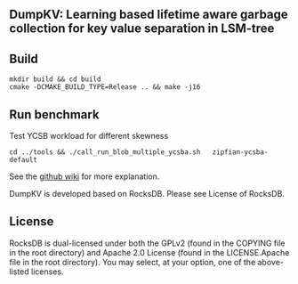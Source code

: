 ## DumpKV: Learning based lifetime aware garbage collection for key value separation in LSM-tree

## Build 
```
mkdir build && cd build
cmake -DCMAKE_BUILD_TYPE=Release .. && make -j16
```

## Run benchmark
Test YCSB workload for different skewness
```
cd ../tools && ./call_run_blob_multiple_ycsba.sh   zipfian-ycsba-default                                                                        
```


See the [github wiki](https://github.com/facebook/rocksdb/wiki) for more explanation.


DumpKV is developed based on RocksDB. Please see License of RocksDB.
## License

RocksDB is dual-licensed under both the GPLv2 (found in the COPYING file in the root directory) and Apache 2.0 License (found in the LICENSE.Apache file in the root directory).  You may select, at your option, one of the above-listed licenses.
